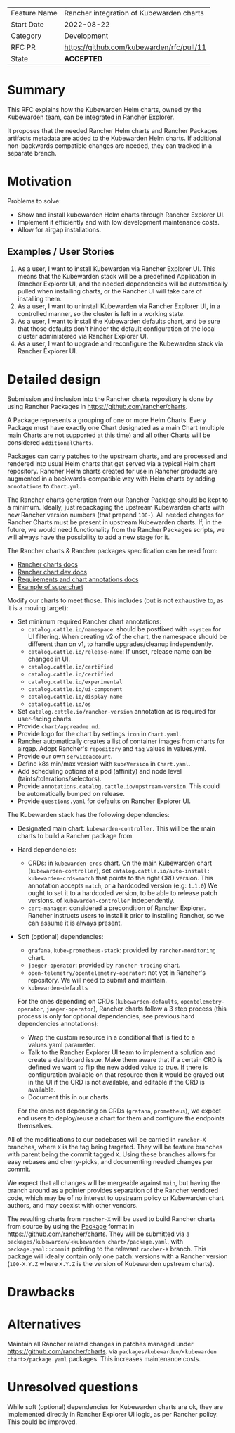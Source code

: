 |              |                                  |
| :----------- | :------------------------------- |
| Feature Name | Rancher integration of Kubewarden charts  |
| Start Date   | 2022-08-22                       |
| Category     | Development                      |
| RFC PR       | https://github.com/kubewarden/rfc/pull/11  |
| State        | **ACCEPTED**                     |


# Summary
[summary]: #summary

This RFC explains how the Kubewarden Helm charts, owned by the Kubewarden team,
can be integrated in Rancher Explorer.

It proposes that the needed Rancher Helm charts and Rancher Packages artifacts
metadata are added to the Kubewarden Helm charts. If additional non-backwards
compatible changes are needed, they can tracked in a separate branch.


# Motivation
[motivation]: #motivation

Problems to solve:

- Show and install kubewarden Helm charts through Rancher Explorer UI.
- Implement it efficiently and with low development maintenance costs.
- Allow for airgap installations.

## Examples / User Stories
[examples]: #examples

1. As a user, I want to install Kubewarden via Rancher Explorer UI. This means
   that the Kubewarden stack will be a predefined Application in Rancher
   Explorer UI, and the needed dependencies will be automatically pulled when
   installing charts, or the Rancher UI will take care of installing them.
2. As a user, I want to uninstall Kubewarden via Rancher Explorer UI, in a
   controlled manner, so the cluster is left in a working state.
3. As a user, I want to install the Kubewarden defaults chart, and be sure that
   those defaults don't hinder the default configuration of the local cluster
   administered via Rancher Explorer UI.
4. As a user, I want to upgrade and reconfigure the Kubewarden stack via Rancher
   Explorer UI.

# Detailed design
[design]: #detailed-design

Submission and inclusion into the Rancher charts repository is done by using
Rancher Packages in https://github.com/rancher/charts.

A Package represents a grouping of one or more Helm Charts. Every Package must
have exactly one Chart designated as a main Chart (multiple main Charts are not
supported at this time) and all other Charts will be considered
`additionalCharts`.

Packages can carry patches to the upstream charts, and are processed and
rendered into usual Helm charts that get served via a typical Helm chart
repository. Rancher Helm charts created for use in Rancher products are
augmented in a backwards-compatible way with Helm charts by adding
`annotations` to `Chart.yml`.

The Rancher charts generation from our Rancher Package should be kept to a
minimum. Ideally, just repackaging the upstream Kubewarden charts with new Rancher
version numbers (that prepend `100-`). All needed changes for Rancher
Charts must be present in upstream Kubewarden charts.
If, in the future, we would need functionality from the Rancher Packages
scripts, we will always have the possibility to add a new stage for it.

The Rancher charts & Rancher packages specification can be read from:
- [Rancher charts docs](https://rancher.com/docs/rancher/v2.6/en/helm-charts/creating-apps/#additional-files-for-rancher-charts)
- [Rancher chart dev docs](https://github.com/rancher/charts/blob/dev-v2.6/README.md)
- [Requirements and chart annotations docs](https://confluence.suse.com/pages/viewpage.action?spaceKey=EN&title=Feature+Charts+Helm+Requirements)
- [Example of superchart](https://github.com/rancher/charts/tree/dev-v2.6/packages/rancher-monitoring/rancher-monitoring/generated-changes/dependencies)

Modify our charts to meet those. This includes (but is not exhaustive to, as it
is a moving target):

- Set minimum required Rancher chart annotations:
  * `catalog.cattle.io/namespace`: should be postfixed with `-system` for UI
    filtering. When creating v2 of the chart, the namespace should be different
    than on v1, to handle upgrades/cleanup independently.
  * `catalog.cattle.io/release-name`: If unset, release name can be changed in UI.
  * `catalog.cattle.io/certified`
  * `catalog.cattle.io/certified`
  * `catalog.cattle.io/experimental`
  * `catalog.cattle.io/ui-component`
  * `catalog.cattle.io/display-name`
  * `catalog.cattle.io/os`
- Set `catalog.cattle.io/rancher-version` annotation as is required for
  user-facing charts.
- Provide `chart/appreadme.md`.
- Provide logo for the chart by settings `icon` in `Chart.yaml`.
- Rancher automatically creates a list of container images from charts for
  airgap. Adopt Rancher's `repository` and `tag` values in values.yml.
- Provide our own `serviceaccount`.
- Define k8s min/max version with `kubeVersion` in `Chart.yaml`.
- Add scheduling options at a pod (affinity) and node level
  (taints/tolerations/selectors).
- Provide `annotations.catalog.cattle.io/upstream-version`. This could be
  automatically bumped on release.
- Provide `questions.yaml` for defaults on Rancher Explorer UI.

The Kubewarden stack has the following dependencies:
- Designated main chart: `kubewarden-controller`. This will be the main charts
  to build a Rancher package from.
- Hard dependencies: 
  * CRDs: in `kubewarden-crds` chart. On the main Kubewarden chart
    (`kubewarden-controller`), set `catalog.cattle.io/auto-install:
    kubewarden-crds=match` that points to the right CRD version.
    This annotation accepts `match`, or a hardcoded version (e.g: `1.1.0`)
    We ought to set it to a hardcoded version, to be able to release patch
    versions.  of `kubewarden-controller` independently.
  * `cert-manager`: considered a precondition of Rancher Explorer. Rancher
    instructs users to install it prior to installing Rancher, so we can assume
    it is always present.
- Soft (optional) dependencies:
  * `grafana`, `kube-prometheus-stack`: provided by `rancher-monitoring` chart.
  * `jaeger-operator`: provided by `rancher-tracing` chart.
  * `open-telemetry/opentelemetry-operator`: not yet in Rancher's repository. We
    will need to submit and maintain.
  * `kubewarden-defaults`

  For the ones depending on CRDs (`kubewarden-defaults`,
    `opentelemetry-operator`, `jaeger-operator`), Rancher charts follow a 3 step
  process (this process is only for optional dependencies, see previous hard
  dependencies annotations):
  * Wrap the custom resource in a conditional that is tied to a values.yaml
    parameter.
  * Talk to the Rancher Explorer UI team to implement a solution and create a
  dashboard issue. Make them aware that if a certain CRD is defined we want to
  flip the new added value to true. If there is configuration available on that
  resource then it would be grayed out in the UI if the CRD is not available,
  and editable if the CRD is available.
  * Document this in our charts.
  
  For the ones not depending on CRDs (`grafana`, `prometheus`), we expect end
  users to deploy/reuse a chart for them and configure the endpoints themselves.

All of the modifications to our codebases will be carried in `rancher-X`
branches, where `X` is the tag being targeted.
They will be feature branches with parent being the commit tagged `X`. Using
these branches allows for easy rebases and cherry-picks, and documenting
needed changes per commit. 

We expect that all changes will be mergeable against `main`, but having the
branch around as a pointer provides separation of the Rancher vendored code,
which may be of no interest to upstream policy or Kubewarden chart authors, and
may coexist with other vendors.

The resulting charts from `rancher-X` will be used to build Rancher charts from
source by using the
[Package](https://github.com/rancher/charts/blob/dev-v2.6/docs/packages.md)
format in https://github.com/rancher/charts.
They will be submitted via a `packages/kubewarden/<kubewarden
chart>/package.yaml`, with
`package.yaml::commit` pointing to the relevant `rancher-X` branch.
This package will ideally contain only one patch: versions with a Rancher
version (`100-X.Y.Z` where `X.Y.Z` is the version of Kubewarden upstream
charts).

# Drawbacks
[drawbacks]: #drawbacks

# Alternatives
[alternatives]: #alternatives

Maintain all Rancher related changes in patches managed under
https://github.com/rancher/charts.  via `packages/kubewarden/<kubewarden
chart>/package.yaml` packages. This increases maintenance costs.

# Unresolved questions
[unresolved]: #unresolved-questions

While soft (optional) dependencies for Kubewarden charts are ok, they are
implemented directly in Rancher Explorer UI logic, as per Rancher policy. This
could be improved.
